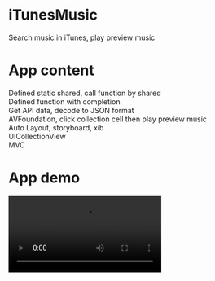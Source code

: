 # iTunesMusic

Search music in iTunes, play preview music

# App content

Defined static shared, call function by shared  
Defined function with completion  
Get API data, decode to JSON format  
AVFoundation, click collection cell then play preview music  
Auto Layout, storyboard, xib  
UICollectionView  
MVC  

# App demo
![image](https://github.com/AliceFang5/iTunesMusic/blob/main/App%20Demo.mov)
